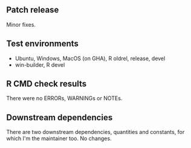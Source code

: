 ## Patch release

Minor fixes.

## Test environments

* Ubuntu, Windows, MacOS (on GHA), R oldrel, release, devel
* win-builder, R devel

## R CMD check results

There were no ERRORs, WARNINGs or NOTEs.

## Downstream dependencies

There are two downstream dependencies, quantities and constants, for which I'm
the maintainer too. No changes.
